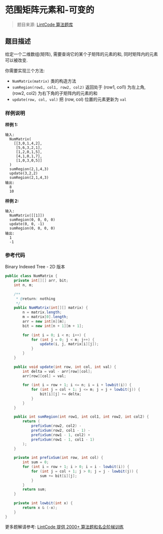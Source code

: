 # 范围矩阵元素和-可变的
 > 题目来源: [LintCode 算法题库](https://www.lintcode.com/problem/range-sum-query-2d-mutable/?utm_source=sc-github-wzz)
 ## 题目描述
 给定一个二维数组(矩阵), 需要查询它的某个子矩阵的元素的和, 同时矩阵内的元素可以被改变.

你需要实现三个方法:

- `NumMatrix(matrix)` 类的构造方法
- `sumRegion(row1, col1, row2, col2)` 返回处于 (row1, col1) 为左上角, (row2, col2) 为右下角的子矩阵内的元素的和
- `update(row, col, val)` 把 (row, col) 位置的元素更新为 `val`
 ### 样例说明
 **样例 1:**

```
输入:
  NumMatrix(
    [[3,0,1,4,2],
     [5,6,3,2,1],
     [1,2,0,1,5],
     [4,1,0,1,7],
     [1,0,3,0,5]]
  )
  sumRegion(2,1,4,3)
  update(3,2,2)
  sumRegion(2,1,4,3)
输出: 
  8
  10
```

**样例 2:**

```
输入: 
  NumMatrix([[1]])
  sumRegion(0, 0, 0, 0)
  update(0, 0, -1)
  sumRegion(0, 0, 0, 0)
输出: 
  1
  -1
```
 ### 参考代码
 Binary Indexed Tree - 2D 版本
```java
public class NumMatrix {
    private int[][] arr, bit;
    int n, m;
    
    /**
     * @return: nothing
     */
    public NumMatrix(int[][] matrix) {
        n = matrix.length;
        m = matrix[0].length;
        arr = new int[n][m];
        bit = new int[n + 1][m + 1];
        
        for (int i = 0; i < n; i++) {
            for (int j = 0; j < m; j++) {
                update(i, j, matrix[i][j]);
            }
        }
    }
    
    public void update(int row, int col, int val) {
        int delta = val - arr[row][col];
        arr[row][col] = val;
        
        for (int i = row + 1; i <= n; i = i + lowbit(i)) {
            for (int j = col + 1; j <= m; j = j + lowbit(j)) {
                bit[i][j] += delta;
            }
        }
    }
    
    public int sumRegion(int row1, int col1, int row2, int col2) {
        return (
            prefixSum(row2, col2) -
            prefixSum(row2, col1 - 1) -
            prefixSum(row1 - 1, col2) +
            prefixSum(row1 - 1, col1 - 1)
        );
    }
    
    private int prefixSum(int row, int col) {
        int sum = 0;
        for (int i = row + 1; i > 0; i = i - lowbit(i)) {
            for (int j = col + 1; j > 0; j = j - lowbit(j)) {
                sum += bit[i][j];
            }
        }
        return sum;
    }
    
    private int lowbit(int x) {
        return x & (-x);
    }
}
```
 更多题解请参考: [LintCode 提供 2000+ 算法题和名企阶梯训练](https://www.lintcode.com/problem/?utm_source=sc-github-wzz)